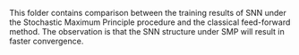 This folder contains comparison between the training results of SNN under the Stochastic Maximum Principle procedure and the classical feed-forward method. 
The observation is that the SNN structure under SMP will result in faster convergence. 

